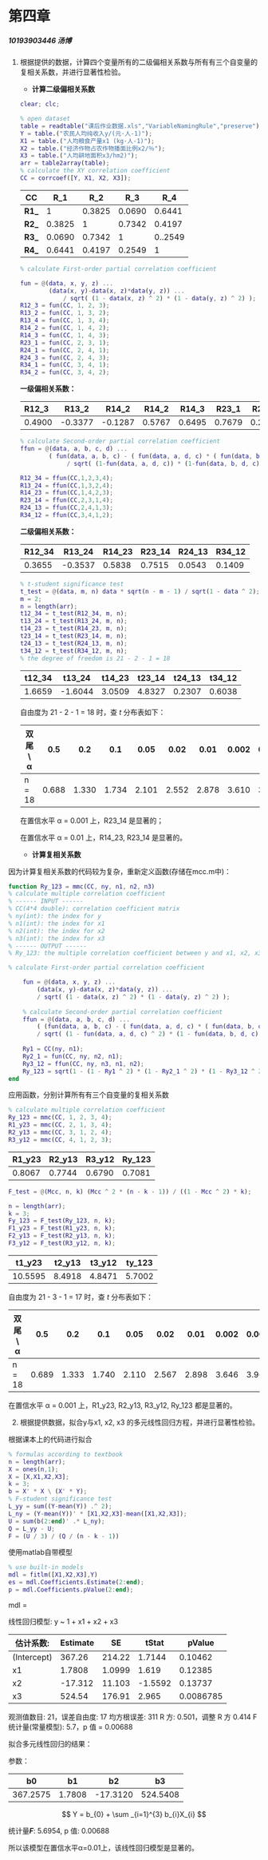 <h1> 第四章

##### 10193903446 汤博

1. 根据提供的数据，计算四个变量所有的二级偏相关系数与所有有三个自变量的复相关系数，并进行显著性检验。

   - **计算二级偏相关系数**

   ```matlab
   clear; clc;
   
   % open dataset
   table = readtable("课后作业数据.xls","VariableNamingRule","preserve");
   Y = table.("农民人均纯收入y/(元·人-1)");
   X1 = table.("人均粮食产量x1 (kg·人-1)");
   X2 = table.("经济作物占农作物播面比例x2/％");
   X3 = table.("人均耕地面积x3/hm2)");
   arr = table2array(table);
   % calculate the XY correlation coefficient
   CC = corrcoef([Y, X1, X2, X3]);
   ```

   | CC      | R_1    | R_2    | R_3    | R_4     |
   | ------- | ------ | ------ | ------ | ------- |
   | **R1_** | 1      | 0.3825 | 0.0690 | 0.6441  |
   | **R2_** | 0.3825 | 1      | 0.7342 | 0.4197  |
   | **R3_** | 0.0690 | 0.7342 | 1      | 0..2549 |
   | **R4_** | 0.6441 | 0.4197 | 0.2549 | 1       |

   

   ```matlab
   % calculate First-order partial correlation coefficient
   
   fun = @(data, x, y, z) ...
           (data(x, y)-data(x, z)*data(y, z)) ...
               / sqrt( (1 - data(x, z) ^ 2) * (1 - data(y, z) ^ 2) );
   R12_3 = fun(CC, 1, 2, 3);
   R13_2 = fun(CC, 1, 3, 2);
   R13_4 = fun(CC, 1, 3, 4);
   R14_2 = fun(CC, 1, 4, 2);
   R14_3 = fun(CC, 1, 4, 3);
   R23_1 = fun(CC, 2, 3, 1);
   R24_1 = fun(CC, 2, 4, 1);
   R24_3 = fun(CC, 2, 4, 3);
   R34_1 = fun(CC, 3, 4, 1);
   R34_2 = fun(CC, 3, 4, 2);
   ```

   **一级偏相关系数：**

   | R12_3  | R13_2   | R14_2   | R14_2  | R14_3  | R23_1  | R24_1  | R24_3  | R34_1  | R34_2   |
   | :----- | ------- | ------- | ------ | ------ | ------ | ------ | ------ | ------ | ------- |
   | 0.4900 | -0.3377 | -0.1287 | 0.5767 | 0.6495 | 0.7679 | 0.2452 | 0.3542 | 0.2758 | -0.0864 |

   

   ```matlab
   % calculate Second-order partial correlation coefficient
   ffun = @(data, a, b, c, d) ...
           ( fun(data, a, b, c) - ( fun(data, a, d, c) * ( fun(data, b, d, c) ) ) ...
                / sqrt( (1-fun(data, a, d, c)) * (1-fun(data, b, d, c)) ) )
   
   R12_34 = ffun(CC,1,2,3,4);
   R13_24 = ffun(CC,1,3,2,4);
   R14_23 = ffun(CC,1,4,2,3);
   R23_14 = ffun(CC,2,3,1,4);
   R24_13 = ffun(CC,2,4,1,3);
   R34_12 = ffun(CC,3,4,1,2);
   ```

   **二级偏相关系数：**

   | R12_34 | R13_24  | R14_23 | R23_14 | R24_13 | R34_12 |
   | ------ | ------- | ------ | ------ | ------ | ------ |
   | 0.3655 | -0.3537 | 0.5838 | 0.7515 | 0.0543 | 0.1409 |

   

   ```matlab
   % t-student significance test
   t_test = @(data, m, n) data * sqrt(n - m - 1) / sqrt(1 - data ^ 2);
   m = 2;
   n = length(arr);
   t12_34 = t_test(R12_34, m, n);
   t13_24 = t_test(R13_24, m, n);
   t14_23 = t_test(R14_23, m, n);
   t23_14 = t_test(R23_14, m, n);
   t24_13 = t_test(R24_13, m, n);
   t34_12 = t_test(R34_12, m, n);
   % the degree of freedom is 21 - 2 - 1 = 18
   ```

   

   | t12_34 | t13_24  | t14_23 | t23_14 | t24_13 | t34_12 |
   | ------ | ------- | ------ | ------ | ------ | ------ |
   | 1.6659 | -1.6044 | 3.0509 | 4.8327 | 0.2307 | 0.6038 |

   

   自由度为 21 - 2 - 1 = 18 时，查 *t* 分布表如下：

   | 双尾 \ α | 0.5   | 0.2   | 0.1   | 0.05  | 0.02  | 0.01  | 0.002 | 0.001 |
   | -------- | ----- | ----- | ----- | ----- | ----- | :---: | ----- | ----- |
   | n = 18   | 0.688 | 1.330 | 1.734 | 2.101 | 2.552 | 2.878 | 3.610 | 3.922 |

    在置信水平 α = 0.001 上，R23_14 是显著的；

    在置信水平  α = 0.01 上，R14_23, R23_14 是显著的。

   

   - **计算复相关系数**

因为计算复相关系数的代码较为复杂，重新定义函数(存储在mcc.m中)：

```matlab
function Ry_123 = mmc(CC, ny, n1, n2, n3)
% calculate multiple correlation coefficient
% ------ INPUT ------
% CC(4*4 double): correlation coefficient matrix
% ny(int): the index for y
% n1(int): the index for x1
% n2(int): the index for x2
% n3(int): the index for x3
% ------ OUTPUT ------
% Ry_123: the multiple correlation coefficient between y and x1, x2, x3

% calculate First-order partial correlation coefficient

    fun = @(data, x, y, z) ...
        (data(x, y)-data(x, z)*data(y, z)) ...
        / sqrt( (1 - data(x, z) ^ 2) * (1 - data(y, z) ^ 2) );
    
    % calculate Second-order partial correlation coefficient
    ffun = @(data, a, b, c, d) ...
        ( (fun(data, a, b, c) - ( fun(data, a, d, c) * ( fun(data, b, d, c) ) )) ...
        / sqrt( (1 - fun(data, a, d, c) ^ 2) * (1 - fun(data, b, d, c) ^ 2) ) );
    
    Ry1 = CC(ny, n1);
    Ry2_1 = fun(CC, ny, n2, n1);
    Ry3_12 = ffun(CC, ny, n3, n1, n2);
    Ry_123 = sqrt(1 - (1 - Ry1 ^ 2) * (1 - Ry2_1 ^ 2) * (1 - Ry3_12 ^ 2));
end
```

应用函数，分别计算所有有三个自变量的复相关系数

```matlab
% calculate multiple correlation coefficient
Ry_123 = mmc(CC, 1, 2, 3, 4);
R1_y23 = mmc(CC, 2, 1, 3, 4);
R2_y13 = mmc(CC, 3, 1, 2, 4);
R3_y12 = mmc(CC, 4, 1, 2, 3);


```



| R1_y23 | R2_y13 | R3_y12 | Ry_123 |
| ------ | ------ | ------ | ------ |
| 0.8067 | 0.7744 | 0.6790 | 0.7081 |



```matlab
F_test = @(Mcc, n, k) (Mcc ^ 2 * (n - k - 1)) / ((1 - Mcc ^ 2) * k);

n = length(arr);
k = 3;
Fy_123 = F_test(Ry_123, n, k);
F1_y23 = F_test(R1_y23, n, k);
F2_y13 = F_test(R2_y13, n, k);
F3_y12 = F_test(R3_y12, n, k);
```



| t1_y23  | t2_y13 | t3_y12 | ty_123 |
| ------- | ------ | ------ | ------ |
| 10.5595 | 8.4918 | 4.8471 | 5.7002 |



自由度为 21 - 3 - 1 = 17 时，查 *t* 分布表如下：

| 双尾 \ α | 0.5   | 0.2   | 0.1   | 0.05  | 0.02  | 0.01  | 0.002 | 0.001 |
| -------- | ----- | ----- | ----- | ----- | ----- | :---: | ----- | ----- |
| n = 18   | 0.689 | 1.333 | 1.740 | 2.110 | 2.567 | 2.898 | 3.646 | 3.965 |

 在置信水平 α = 0.001 上，R1_y23,  R2_y13,  R3_y12,  Ry_123 都是显著的。



2. 根据提供数据，拟合y与x1, x2, x3 的多元线性回归方程，并进行显著性检验。



根据课本上的代码进行拟合

```matlab
% formulas according to textbook
n = length(arr);
X = ones(n,1);
X = [X,X1,X2,X3];
k = 3;
b = X' * X \ (X' * Y);
% F-student significance test
L_yy = sum((Y-mean(Y)) .^ 2);
L_ny = (Y-mean(Y))' * [X1,X2,X3]-mean([X1,X2,X3]);
U = sum(b(2:end)' .* L_ny);
Q = L_yy - U;
F = (U / 3) / (Q / (n - k - 1))
```

使用matlab自带模型

```matlab
% use built-in models 
mdl = fitlm([X1,X2,X3],Y)
es = mdl.Coefficients.Estimate(2:end);
p = mdl.Coefficients.pValue(2:end);
```

mdl = 

线性回归模型:
    y ~ 1 + x1 + x2 + x3

| 估计系数:   | Estimate | SE     | tStat   | pValue    |
| ----------- | -------- | ------ | ------- | --------- |
| (Intercept) | 367.26   | 214.22 | 1.7144  | 0.10462   |
| x1          | 1.7808   | 1.0999 | 1.619   | 0.12385   |
| x2          | -17.312  | 11.103 | -1.5592 | 0.13737   |
| x3          | 524.54   | 176.91 | 2.965   | 0.0086785 |

观测值数目: 21，误差自由度: 17
均方根误差: 311
R 方: 0.501，调整 R 方 0.414
F 统计量(常量模型): 5.7，p 值 = 0.00688



拟合多元线性回归的结果：

参数：

| b0       | b1     | b2       | b3       |
| -------- | ------ | -------- | -------- |
| 367.2575 | 1.7808 | -17.3120 | 524.5408 |

$$
Y = b_{0} + \sum _{i=1}^{3} b_{i}X_{i}
$$

统计量***F***: 5.6954, p 值: 0.00688 

所以该模型在置信水平α=0.01上，该线性回归模型是显著的。
